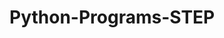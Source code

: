 # Python-Programs-STEP
        
    
                   
                                  
                         
                                          
               
      
  
